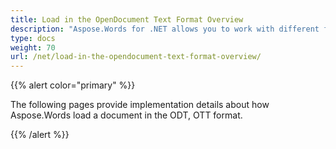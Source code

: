 ```yaml
---
title: Load in the OpenDocument Text Format Overview
description: "Aspose.Words for .NET allows you to work with different features supported on OpenDocument Text import."
type: docs
weight: 70
url: /net/load-in-the-opendocument-text-format-overview/
---
```


{{% alert color="primary" %}} 

The following pages provide implementation details about how Aspose.Words load a document in the ODT, OTT format.

{{% /alert %}}
